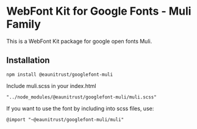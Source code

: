 # WebFont Kit for Google Fonts - Muli Family
This is a WebFont Kit package for google open fonts Muli. 


## Installation  
  
```
npm install @eaunitrust/googlefont-muli
```
  
Include muli.scss in your index.html  
  
```
"../node_modules/@eaunitrust/googlefont-muli/muli.scss"
```

  
If you want to use the font by including into scss files, use:  
  
```
@import "~@eaunitrust/googlefont-muli/muli"
```

  
